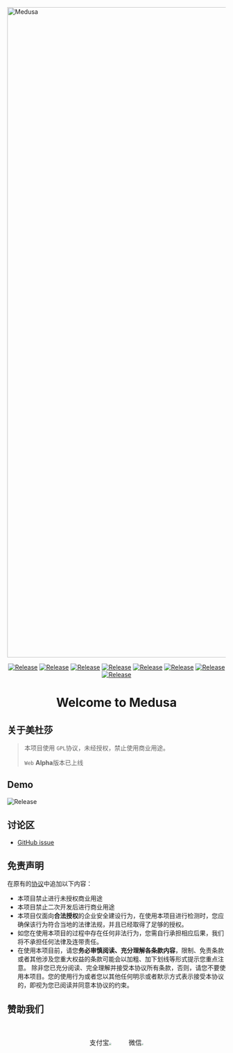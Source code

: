 

<img src="https://github.com/Ascotbe/Medusa/blob/master/Medusa.png?raw=true" width="1500" alt="Medusa" /> 

<p align="center">
    <a href="https://github.com/Ascotbe/Medusa"><img alt="Release" src="https://img.shields.io/badge/Ascotbe-Medusa-green"></a>
    <a href="https://github.com/Ascotbe/Medusa"><img alt="Release" src="https://img.shields.io/github/repo-size/Ascotbe/Medusa"></a>
    <a href="https://github.com/Ascotbe/Medusa"><img alt="Release" src="https://img.shields.io/badge/python-3.7+-blueviolet"></a>
    <a href="https://github.com/Ascotbe/Medusa"><img alt="Release" src="https://visitor-badge.glitch.me/badge?page_id=https://github.com/Ascotbe/Medusa/README.md"></a>
    <a href="https://github.com/Ascotbe/Medusa"><img alt="Release" src="https://img.shields.io/badge/Version-1.0-red"></a>
    <a href="https://github.com/Ascotbe/Medusa"><img alt="Release" src="https://img.shields.io/badge/LICENSE-GPL-ff69b4"></a>
	<a href="https://github.com/ascotbe/Medusa/stargazers"><img alt="Release" src="https://img.shields.io/github/stars/ascotbe/Medusa.svg"></a>
	<a href="https://github.com/Ascotbe/Medusa"><img alt="Release" src="https://img.shields.io/badge/Plugin-200+-success"></a>
</p>

<h1 align="center" >Welcome to Medusa</h1>



## 关于美杜莎

> 本项目使用 `GPL`协议，未经授权，禁止使用商业用途。
>
> `Web` **Alpha**版本已上线

## Demo

<img alt="Release" src="https://github.com/Ascotbe/Random-img/blob/master/Medusa/web_demo.gif?raw=true"  >

## 讨论区


- [GitHub issue](https://github.com/Ascotbe/Medusa/issues)

## 免责声明

在原有的[协议](https://github.com/Ascotbe/Medusa/blob/master/LICENSE)中追加以下内容：

- 本项目禁止进行未授权商业用途
- 本项目禁止二次开发后进行商业用途
- 本项目仅面向**合法授权**的企业安全建设行为，在使用本项目进行检测时，您应确保该行为符合当地的法律法规，并且已经取得了足够的授权。
- 如您在使用本项目的过程中存在任何非法行为，您需自行承担相应后果，我们将不承担任何法律及连带责任。
- 在使用本项目前，请您**务必审慎阅读、充分理解各条款内容**，限制、免责条款或者其他涉及您重大权益的条款可能会以加粗、加下划线等形式提示您重点注意。 除非您已充分阅读、完全理解并接受本协议所有条款，否则，请您不要使用本项目。您的使用行为或者您以其他任何明示或者默示方式表示接受本协议的，即视为您已阅读并同意本协议的约束。

## 赞助我们

<div style="justify-content:center;display:flex"><p  align="center" style="font-size:15px;padding:20px;">支付宝<img style="zoom:33%;" style="padding:20px;" src='https://github.com/Ascotbe/Medusa/blob/master/Vue/src/assets/Alipay.jpeg?raw=true'></p><p  align="center" style="font-size:15px;padding:20px;">微信<img style="zoom:27%;"  style="padding:20px;" src='https://github.com/Ascotbe/Medusa/blob/master/Vue/src/assets/WeChat.jpeg?raw=true'></p></div>